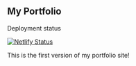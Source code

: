## My Portfolio

Deployment status

[![Netlify Status](https://api.netlify.com/api/v1/badges/51fded8a-e41e-4ba3-9ab9-6b21653b9801/deploy-status)](https://app.netlify.com/sites/ishween/deploys)

This is the first version of my portfolio site!
